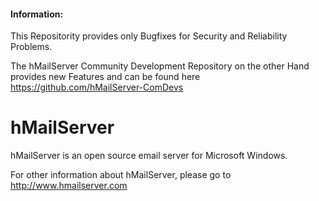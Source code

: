 #### Information:

This Repositority provides only Bugfixes for Security and Reliability Problems.

The hMailServer Community Development Repository on the other Hand provides new 
Features and can be found here https://github.com/hMailServer-ComDevs

hMailServer
===========

hMailServer is an open source email server for Microsoft Windows.

For other information about hMailServer, please go to http://www.hmailserver.com
